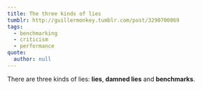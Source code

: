 ```yaml
---
title: The three kinds of lies
tumblr: http://guillermonkey.tumblr.com/post/3290700869
tags:
  - benchmarking
  - criticism
  - performance
quote:
  author: null
---
```


There are three kinds of lies: **lies**, **damned lies** and **benchmarks**.

